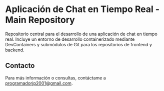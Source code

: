# Aplicación de Chat en Tiempo Real - Main Repository

Repositorio central para el desarrollo de una aplicación de chat en tiempo real. Incluye un entorno de desarrollo containerizado mediante DevContainers y submódulos de Git para los repositorios de frontend y backend.

## Contacto

Para más información o consultas, contáctame a [programadorjp2001@gmail.com](mailto:programadorjp2001@gmail.com).
